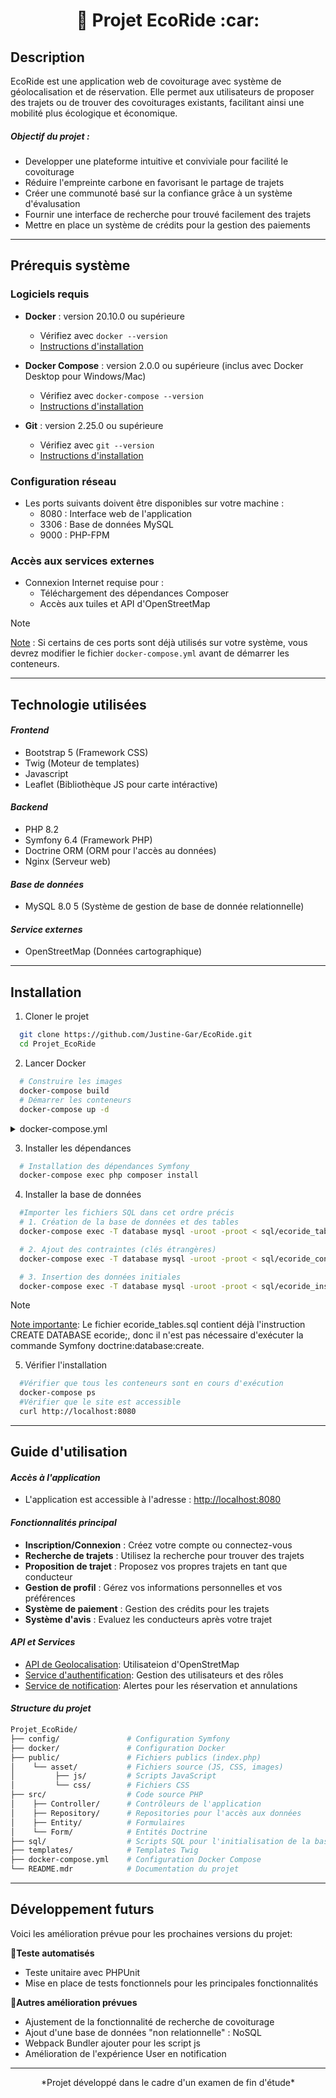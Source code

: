 <div align="center">
  <h1>🌱 Projet EcoRide :car:</h1>
</div>

## Description
EcoRide est une application web de covoiturage avec système de géolocalisation et de réservation. 
Elle permet aux utilisateurs de proposer des trajets ou de trouver des covoiturages existants, facilitant ainsi une mobilité plus écologique et économique.

#####  **Objectif du projet :**
- Developper une plateforme intuitive et conviviale pour facilité le covoiturage
- Réduire l'empreinte carbone en favorisant le partage de trajets
- Créer une communoté basé sur la confiance grâce à un système d'évalusation
- Fournir une interface de recherche pour trouvé facilement des trajets
- Mettre en place un système de crédits pour la gestion des paiements

___


## Prérequis système

### Logiciels requis
- **Docker** : version 20.10.0 ou supérieure
  - Vérifiez avec `docker --version`
  - [Instructions d'installation](https://docs.docker.com/get-docker/)

- **Docker Compose** : version 2.0.0 ou supérieure (inclus avec Docker Desktop pour Windows/Mac)
  - Vérifiez avec `docker-compose --version`
  - [Instructions d'installation](https://docs.docker.com/compose/install/)

- **Git** : version 2.25.0 ou supérieure
  - Vérifiez avec `git --version`
  - [Instructions d'installation](https://git-scm.com/downloads)

### Configuration réseau
- Les ports suivants doivent être disponibles sur votre machine :
  - 8080 : Interface web de l'application
  - 3306 : Base de données MySQL
  - 9000 : PHP-FPM

### Accès aux services externes
- Connexion Internet requise pour :
  - Téléchargement des dépendances Composer
  - Accès aux tuiles et API d'OpenStreetMap

> [!NOTE]
> <ins>Note</ins> : Si certains de ces ports sont déjà utilisés sur votre système, vous devrez modifier le fichier `docker-compose.yml` avant de démarrer les conteneurs.


___


## Technologie utilisées

#### ***Frontend***
- Bootstrap 5 (Framework CSS)
- Twig (Moteur de templates)
- Javascript
- Leaflet (Bibliothèque JS pour carte intéractive)

#### ***Backend***
- PHP 8.2
- Symfony 6.4 (Framework PHP)
- Doctrine ORM (ORM pour l'accès au données)
- Nginx (Serveur web)

#### ***Base de données***
- MySQL 8.0 5 (Système de gestion de base de donnée relationnelle)

#### ***Service externes***
- OpenStreetMap (Données cartographique)

___


## Installation
1. Cloner le projet
```bash
  git clone https://github.com/Justine-Gar/EcoRide.git
  cd Projet_EcoRide
```
2. Lancer Docker
```bash
  # Construire les images
  docker-compose build
  # Démarrer les conteneurs
  docker-compose up -d
```

<details>
  Voici un extrait du fichier docker-compose.yml pour référence :<summary>docker-compose.yml</summary>
  
    version: '3.8'

    services:
      # Serveur web NGINX
      nginx:
        image: nginx:1.21-alpine
        container_name: ecoride_nginx
        ports:
          - "8080:80"
        volumes:
          - ./public:/var/www/html/public:ro
          - ./docker/nginx/conf.d:/etc/nginx/conf.d
        depends_on:
          - php
        networks:
          - ecoride_network

      # Service PHP pour Symfony
      php:
        build:
          context: ./docker/php
        container_name: ecoride_php
        volumes:
          - .:/var/www/html
        environment:
          - APP_ENV=dev
          - DATABASE_URL=mysql://root:root@database:3306/ecoride
        depends_on:
          - database
        networks:
          - ecoride_network

      # Base de données MySQL
      database:
        image: mysql:8.0
        container_name: ecoride_database
        ports:
          - "3306:3306"
        environment:
          - MYSQL_ROOT_PASSWORD=root
          - MYSQL_DATABASE=ecoride
        volumes:
          - ecoride_database_data:/var/lib/mysql
        networks:
          - ecoride_network

    # [Suite du fichier omis pour brevité]
    
</details>

3. Installer les dépendances
```bash
  # Installation des dépendances Symfony
  docker-compose exec php composer install
```
4. Installer la base de données
```bash
  #Importer les fichiers SQL dans cet ordre précis
  # 1. Création de la base de données et des tables
  docker-compose exec -T database mysql -uroot -proot < sql/ecoride_tables.sql

  # 2. Ajout des contraintes (clés étrangères)
  docker-compose exec -T database mysql -uroot -proot < sql/ecoride_constraints.sql

  # 3. Insertion des données initiales
  docker-compose exec -T database mysql -uroot -proot < sql/ecoride_insert.sql
```
> [!NOTE]
> <ins>Note importante</ins>: Le fichier ecoride_tables.sql contient déjà l'instruction CREATE DATABASE ecoride;, donc il n'est pas nécessaire d'exécuter la commande Symfony doctrine:database:create.

5. Vérifier l'installation
```bash
  #Vérifier que tous les conteneurs sont en cours d'exécution
  docker-compose ps
  #Vérifier que le site est accessible
  curl http://localhost:8080
```
___


## Guide d'utilisation

#### ***Accès à l'application***
- L'application est accessible à l'adresse : [http://localhost:8080](http://localhost:8080)

#### ***Fonctionnalités principal***
- **Inscription/Connexion** : Créez votre compte ou connectez-vous
- **Recherche de trajets** : Utilisez la recherche pour trouver des trajets
- **Proposition de trajet** : Proposez vos propres trajets en tant que conducteur
- **Gestion de profil** : Gérez vos informations personnelles et vos préférences 
- **Système de paiement** : Gestion des crédits pour les trajets
- **Système d'avis** : Evaluez les conducteurs après votre trajet

#### ***API et Services***
- <ins>API de Geolocalisation</ins>: Utilisateion d'OpenStretMap
- <ins>Service d'authentification</ins>: Gestion des utilisateurs et des rôles
- <ins>Service de notification</ins>: Alertes pour les réservation et annulations

#### ***Structure du projet***
```bash
Projet_EcoRide/
├── config/               # Configuration Symfony
├── docker/               # Configuration Docker
├── public/               # Fichiers publics (index.php)
│    └── asset/           # Fichiers source (JS, CSS, images)
│         ├── js/         # Scripts JavaScript
│         └── css/        # Fichiers CSS
├── src/                  # Code source PHP
│    ├── Controller/      # Contrôleurs de l'application
│    ├── Repository/      # Repositories pour l'accès aux données
│    ├── Entity/          # Formulaires
│    └── Form/            # Entités Doctrine
├── sql/                  # Scripts SQL pour l'initialisation de la base de données
├── templates/            # Templates Twig
├── docker-compose.yml    # Configuration Docker Compose
└── README.mdr            # Documentation du projet
```

___


## Développement futurs
Voici les amélioration prévue pour les prochaines versions du projet:

🧪**Teste automatisés**
- Teste unitaire avec PHPUnit
- Mise en place de tests fonctionnels pour les principales fonctionnalités

🚀**Autres amélioration prévues**
- Ajustement de la fonctionnalité de recherche de covoiturage
- Ajout d'une base de données "non relationnelle" : NoSQL
- Webpack Bundler ajouter pour les script js
- Amélioration de l'expérience User en notification 


___

<div align="center">
  *Projet développé dans le cadre d'un examen de fin d'étude*
</div>
